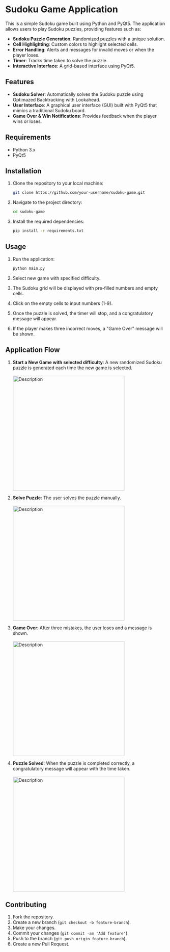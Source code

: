 
# Sudoku Game Application

This is a simple Sudoku game built using Python and PyQt5. The application allows users to play Sudoku puzzles, providing features such as:

- **Sudoku Puzzle Generation**: Randomized puzzles with a unique solution.
- **Cell Highlighting**: Custom colors to highlight selected cells.
- **Error Handling**: Alerts and messages for invalid moves or when the player loses.
- **Timer**: Tracks time taken to solve the puzzle.
- **Interactive Interface**: A grid-based interface using PyQt5.

## Features

- **Sudoku Solver**: Automatically solves the Sudoku puzzle using Optimazed Backtracking with Lookahead.
- **User Interface**: A graphical user interface (GUI) built with PyQt5 that mimics a traditional Sudoku board.
- **Game Over & Win Notifications**: Provides feedback when the player wins or loses.

## Requirements

- Python 3.x
- PyQt5

## Installation

1. Clone the repository to your local machine:

   ```bash
   git clone https://github.com/your-username/sudoku-game.git
   ```

2. Navigate to the project directory:

   ```bash
   cd sudoku-game
   ```

3. Install the required dependencies:

   ```bash
   pip install -r requirements.txt
   ```

## Usage

1. Run the application:

   ```bash
   python main.py
   ```
2. Select new game with specified difficulty.
3. The Sudoku grid will be displayed with pre-filled numbers and empty cells.
4. Click on the empty cells to input numbers (1-9).
5. Once the puzzle is solved, the timer will stop, and a congratulatory message will appear.
6. If the player makes three incorrect moves, a "Game Over" message will be shown.

## Application Flow

1. **Start a New Game with selected difficulty**: A new randomized Sudoku puzzle is generated each time the new game is selected. <br/> <br/>
   <img src="https://github.com/user-attachments/assets/5410c235-89a8-4597-b3b9-fcc73de33841" alt="Description" width="350" height="360">

2. **Solve Puzzle**: The user solves the puzzle manually. <br/>  <br/>
   <img src="https://github.com/user-attachments/assets/77349b64-0fff-4aa2-a26d-a4eee366dd94" alt="Description" width="350" height="360">

3. **Game Over**: After three mistakes, the user loses and a message is shown. <br/>  <br/>
   <img src="https://github.com/user-attachments/assets/f6b4c7f7-72eb-4679-bb57-dbe58745b457" alt="Description" width="350" height="360">

4. **Puzzle Solved**: When the puzzle is completed correctly, a congratulatory message will appear with the time taken. <br/>  <br/>
   <img src="https://github.com/user-attachments/assets/39a634c1-7660-42c7-aaba-104de78a1491" alt="Description" width="350" height="360">

## Contributing

1. Fork the repository.
2. Create a new branch (`git checkout -b feature-branch`).
3. Make your changes.
4. Commit your changes (`git commit -am 'Add feature'`).
5. Push to the branch (`git push origin feature-branch`).
6. Create a new Pull Request.
